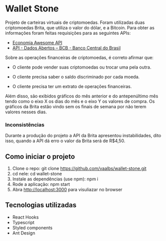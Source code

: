 # Wallet Stone

Projeto de carteiras virtuais de criptomoedas. Foram utilizadas duas criptomoedas Brita, que utiliza o valor do dólar, e a Bitcoin. Para obter as informações foram feitas requisições para as seguintes APIs:

- [Economia Awesome API](https://economia.awesomeapi.com.br/)
- [API - Dados Abertos – BCB - Banco Central do Brasil](https://olinda.bcb.gov.br)

Sobre as operações financeiras de criptomoedas, é correto afirmar que:

- O cliente pode vender suas criptomoedas ou trocar uma pela outra.

- O cliente precisa saber o saldo discriminado por cada moeda.

- O cliente precisa ter um extrato de operações financeiras.

Além disso, são exibidos gráficos do mês anterior e do antepenúltimo mês tendo como o eixo X os dias do mês e o eixo Y os valores de compra. Os gráficos da Brita estão vindo sem os finais de semana por não terem valores nesses dias.

### Inconsistências

Durante a produção do projeto a API da Brita apresentou instabilidades, dito isso, quando a API dá erro o valor da Brita será de R\$4,50.

## Como iniciar o projeto

1. Clone o repo: git clone https://github.com/vaalbs/wallet-stone.git
2. cd nele: cd wallet-stone
3. Instale as dependências (use npm): npm i
4. Rode a aplicação: npm start
5. Abra [http://localhost:3000](http://localhost:3000) para visuliazar no browser

## Tecnologias utilizadas

- React Hooks
- Typescript
- Styled components
- Ant Design
